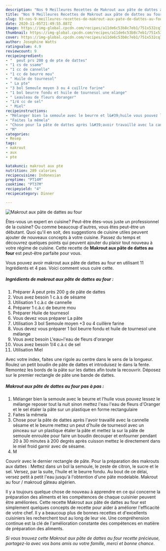 ```yaml
---
description: "Nos 9 Meilleures Recettes de Makrout aux pâte de dattes au four"
title: "Nos 9 Meilleures Recettes de Makrout aux pâte de dattes au four"
slug: 93-nos-9-meilleures-recettes-de-makrout-aux-pate-de-dattes-au-four
date: 2020-11-05T21:49:55.887Z
image: https://img-global.cpcdn.com/recipes/a11de6c53b8c7eb1/751x532cq70/makrout-aux-pate-de-dattes-au-four-photo-principale-de-la-recette.jpg
thumbnail: https://img-global.cpcdn.com/recipes/a11de6c53b8c7eb1/751x532cq70/makrout-aux-pate-de-dattes-au-four-photo-principale-de-la-recette.jpg
cover: https://img-global.cpcdn.com/recipes/a11de6c53b8c7eb1/751x532cq70/makrout-aux-pate-de-dattes-au-four-photo-principale-de-la-recette.jpg
author: Josephine Watts
ratingvalue: 4.9
reviewcount: 9
recipeingredient:
- "  peut prs 200 g de pte de dattes"
- "1 cs de ssame"
- "1 cc de cannelle"
- "1 cc de beurre mou"
- " Huile de tournesol"
- " La pte"
- "3 bol Semoule moyen 3 ou 4 cuillre farine"
- "1 bol beurre fondu et huile de tournesol une mlange"
- " Leauleau de fleurs doranger"
- "1/4 cc de sel"
- " Miel"
recipeinstructions:
- "Mélanger bien la semoule avec le beurre et l&#39;huile vous pouvez lessez le mélange reposer tout la nuit sinon mettez l&#39;eau l&#39;eau de fleurs d&#39;Oranger et le sel étaler la pâte sur un plastique en forme rectangulaire"
- "Faites la mêmela"
- "Chose pour la pâte de dattes après l&#39;avoir travaillé avec la cannelle sésame et le beurre mettez un peut d&#39;huile de tournesol avec un pinceau sur un plastique étaler la pâte et mettez la sur la pâte de semoule enroulée pour faire un boudin decouper et enfourner pendant 20 à 30 minutes à 200 degrés après cuisson mettez le directement dans le miel froid garnir avec de sésame."
- "M"
categories:
- Resep
tags:
- makrout
- aux
- pte

katakunci: makrout aux pte 
nutrition: 289 calories
recipecuisine: Indonesian
preptime: "PT14M"
cooktime: "PT37M"
recipeyield: "4"
recipecategory: Dinner

---
```



![Makrout aux pâte de dattes au four](https://img-global.cpcdn.com/recipes/a11de6c53b8c7eb1/751x532cq70/makrout-aux-pate-de-dattes-au-four-photo-principale-de-la-recette.jpg)

Êtes-vous un expert en cuisine? Peut-être êtes-vous juste un professionnel de la cuisine? Ou comme beaucoup d'autres, vous êtes peut-être un débutant. Quoi qu'il en soit, des suggestions de cuisine utiles peuvent ajouter de nouveaux concepts à votre cuisine. Passez du temps et découvrez quelques points qui peuvent ajouter du plaisir tout nouveau à votre régime de cuisine. Cette recette de <strong> Makrout aux pâte de dattes au four </strong> est peut-être parfaite pour vous.

<!--inarticleads1-->

Vous pouvez avoir makrout aux pâte de dattes au four en utilisant 11 Ingrédients et 4 pas. Voici comment vous cuire cette.

##### Ingrédients de makrout aux pâte de dattes au four :

1. Préparer  À peut près 200 g de pâte de dattes
1. Vous avez besoin 1 c.à.s de sésame
1. Utilisation 1 c.à.c de cannelle
1. Préparer 1 c.à.c de beurre mou
1. Préparer  Huile de tournesol
1. Vous devez vous préparer  La pâte
1. Utilisation 3 bol Semoule moyen +3 ou 4 cuillère farine
1. Vous devez vous préparer 1 bol beurre fondu et huile de tournesol une mélange
1. Vous avez besoin  L&#39;eau+l&#39;eau de fleurs d&#39;oranger
1. Vous avez besoin 1/4 c.à.c de sel
1. Utilisation  Miel


Avec votre index, faites une rigole au centre dans le sens de la longueur. Roulez un petit boudin de pâte de dattes et introduisez le dans la fente. Remontez les bords de la pâte sur les dattes afin toute la recouvrir. Déposez sur le premier rectangle de pâte une bande de dattes. 

<!--inarticleads2-->

##### Makrout aux pâte de dattes au four pas à pas :

1. Mélanger bien la semoule avec le beurre et l&#39;huile vous pouvez lessez le mélange reposer tout la nuit sinon mettez l&#39;eau l&#39;eau de fleurs d&#39;Oranger et le sel étaler la pâte sur un plastique en forme rectangulaire
1. Faites la mêmela
1. Chose pour la pâte de dattes après l&#39;avoir travaillé avec la cannelle sésame et le beurre mettez un peut d&#39;huile de tournesol avec un pinceau sur un plastique étaler la pâte et mettez la sur la pâte de semoule enroulée pour faire un boudin decouper et enfourner pendant 20 à 30 minutes à 200 degrés après cuisson mettez le directement dans le miel froid garnir avec de sésame.
1. M


Couvrir avec le dernier rectangle de pâte. Pour la préparation des makrouts aux dattes : Mettez dans un bol la semoule, le zeste de citron, le sucre et le sel. Versez, par la suite, l&#39;huile et le beurre fondu. Au bout de ce délai, versez petit à petit l&#39;eau jusqu&#39;à l&#39;obtention d&#39;une pâte modelable. Makrout au four / makroud gâteau algérien. 

<!--inarticleads1-->

<p>
Il y a toujours quelque chose de nouveau à apprendre en ce qui concerne la préparation des aliments et les compétences de chaque cuisinier peuvent être améliorées. Cette recette Makrout aux pâte de dattes au four est simplement quelques concepts de recette pour aider à améliorer l'efficacité de votre chef. Il y a beaucoup plus de bonnes recettes et d'excellents cuisiniers les recherchent tout au long de leur vie. Une compréhension continue est la clé de l'amélioration constante des compétences en matière de préparation des aliments.
</p>

<p>
<i>Si vous trouvez cette Makrout aux pâte de dattes au four recette précieuse, partagez-la avec vos bons amis ou votre famille, merci et bonne chance.</i>
</p>
